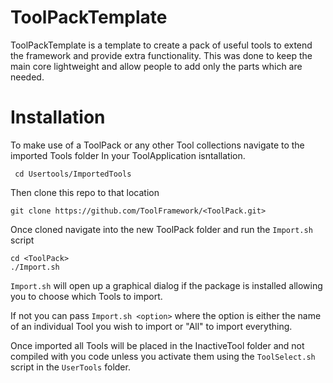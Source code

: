 # ToolPackTemplate

ToolPackTemplate is a template to create a pack of useful tools to extend the framework and provide extra functionality. This was done to keep the main core lightweight and allow people to add only the parts which are needed.

# Installation

To make use of a ToolPack or any other Tool collections navigate to the imported Tools folder In your ToolApplication isntallation.

``` cd Usertools/ImportedTools``` 

Then clone this repo to that location

``` git clone https://github.com/ToolFramework/<ToolPack.git> ```

Once cloned navigate into the new ToolPack folder and run the ```Import.sh``` script

```
cd <ToolPack>
./Import.sh
```

```Import.sh``` will open up a graphical dialog if the package is installed allowing you to choose which Tools to import. 

If not you can pass ```Import.sh <option>``` where the option is either the name of an individual Tool you wish to import or "All" to import everything.

Once imported all Tools will be placed in the InactiveTool folder and not compiled with you code unless you activate them using the ```ToolSelect.sh``` script in the ```UserTools``` folder.
